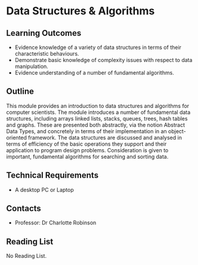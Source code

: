 # Data Structures & Algorithms

## Learning Outcomes

* Evidence knowledge of a variety of data structures in terms of their characteristic behaviours.
* Demonstrate basic knowledge of complexity issues with respect to data manipulation.
* Evidence understanding of a number of fundamental algorithms.

## Outline

This module provides an introduction to data structures and algorithms for computer scientists. The module introduces a number of fundamental data structures, including arrays linked lists, stacks, queues, trees, hash tables and graphs. These are presented both abstractly, via the notion Abstract Data Types, and concretely in terms of their implementation in an object-oriented framework. The data structures are discussed and analysed in terms of efficiency of the basic operations they support and their application to program design problems. Consideration is given to important, fundamental algorithms for searching and sorting data.

## Technical Requirements

* A desktop PC or Laptop

## Contacts

* Professor: Dr Charlotte Robinson

## Reading List

No Reading List.



